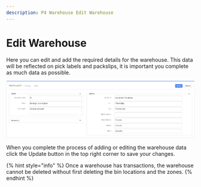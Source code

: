 ```yaml
---
description: P4 Warehouse Edit Warehouse
---
```


# Edit Warehouse

Here you can edit and add the required details for the warehouse. This data will be reflected on pick labels and packslips, it is important you complete as much data as possible.&#x20;

![Edit Warehouse](<../../.gitbook/assets/edit warehouse.gif>)

When you complete the process of adding or editing the warehouse data click the Update button in the top right corner to save your changes.

{% hint style="info" %}
Once a warehouse has transactions, the warehouse cannot be deleted without first deleting the bin locations and the zones.
{% endhint %}
